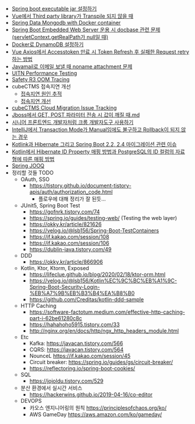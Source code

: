* <a href="https://github.com/dlxotn216/knowledge/blob/master/Spring%20Boot%20Executable%20jar%20%EC%84%A4%EC%A0%95%ED%95%98%EA%B8%B0.md">Spring boot executable jar 설정하기</a>
* <a href="https://github.com/dlxotn216/knowledge/blob/master/Vue%EC%97%90%EC%84%9C%20Third%20party%20library%EA%B0%80%20Transpile%20%EB%90%98%EC%A7%80%20%EC%95%8A%EC%9D%84%20%EB%95%8C.md">Vue에서 Third party library가 Transpile 되지 않을 때</a> 
* <a href="https://github.com/dlxotn216/knowledge/blob/master/Spring%20Data%20Mongodb%20with%20docker%20mongodb%20instance.md">Spring Data Mongodb with Docker container</a>
* <a 
href="https://github.com/dlxotn216/knowledge/blob/master/Spring%20Boot%20Embedded%20Web%20Servers%20and%20Docbase.pdf">
Spring Boot Embedded Web Server 운용 시 docbase 관련 문제 (servletContext.getRealPath가 null일 때)</a>
* <a href="https://github.com/dlxotn216/knowledge/blob/master/Docker%EB%A1%9C%20DynamoDB%20%EC%84%A4%EC%A0%95%ED%95%98%EA%B8%B0.md">Docker로 DynamoDB 설정하기</a>
* <a
href="https://github.com/dlxotn216/knowledge/blob/master/Vue%20Axios%EC%97%90%EC%84%9C%20Accesstoken%20%EB%A7%8C%EB%A3%8C%20%EC%8B%9C%20Token%20Refresh%20%ED%9B%84%20%EC%8B%A4%ED%8C%A8%ED%95%9C%20Request%20retry%20%ED%95%98%EB%8A%94%20%EB%B0%A9%EB%B2%95.md">Vue Axios에서 Accesstoken 만료 시 Token Refresh 후 실패한 Request retry 하는 방법</a>
* <a
href="https://github.com/dlxotn216/knowledge/blob/master/Javamail%EB%A1%9C%20%EC%9D%B4%EB%A9%94%EC%9D%BC%20%EB%B3%B4%EB%82%BC%20%EB%95%8C%20noname%20attachment%20%EB%AC%B8%EC%A0%9C.md">Javamail로 이메일 보낼 때 noname attachment 문제</a>
* <a
href="https://github.com/dlxotn216/knowledge/blob/master/UITN-Performance%2CLoadTesting-310320-1020-626.pdf">
UITN Performance Testing</a>
* <a
href="https://github.com/dlxotn216/knowledge/blob/master/SafetyR3OutofmemoryTracing-310320-1024-628.pdf">
Safety R3 OOM Tracing</a>
* cubeCTMS 접속지연 개선  
  * <a href="https://github.com/dlxotn216/knowledge/blob/master/cubeCTMS-HighLatency%20Tracing.pdf">접속지연 원인 추적</a>  
  * <a href="https://github.com/dlxotn216/knowledge/blob/master/cubeCTMS-HighLatency%20Resolving.pdf">접속지연 개선</a>  
* <a href="https://github.com/dlxotn216/knowledge/blob/master/cubeCTMS-CloudMigration%20Issue%20Tracking.pdf">cubeCTMS Cloud Migration Issue Tracking</a>
* <a href="https://github.com/dlxotn216/knowledge/blob/master/Jboss%EC%97%90%EC%84%9C%20GET%2C%20POST%20%ED%8C%8C%EB%9D%BC%EB%AF%B8%ED%84%B0%20%EC%A0%84%EC%86%A1%20%EC%8B%9C%20%EA%B0%92%EC%9D%B4%20%EA%B9%A8%EC%A7%88%20%EB%95%8C.md">Jboss에서 GET, POST 파라미터 전송 시 값이 깨질 때.md</a>
* <a href="https://junwoo45.github.io/2020-07-28-chrome_devtools/">시니어 프론트엔드 개발자처럼 크롬 개발자도구 사용하기</a>
* <a href="https://github.com/dlxotn216/knowledge/blob/master/IntelliJ%EC%97%90%EC%84%9C%20Transaction%20Mode%EA%B0%80%20Manual%EC%9E%84%EC%97%90%EB%8F%84%20%EB%B6%88%EA%B5%AC%ED%95%98%EA%B3%A0%20Rollback%EC%9D%B4%20%EB%90%98%EC%A7%80%20%EC%95%8A%EB%8A%94%20%EA%B2%BD%EC%9A%B0.md">IntelliJ에서 Transaction Mode가 Manual임에도 불구하고 Rollback이 되지 않는 경우</a>
* <a href="https://github.com/dlxotn216/kotlin-spring-junit5">Kotlink과 Hibernate 그리고 Spring Boot 2.2, 2.4 마이그레이션 관련 이슈</a>
* <a href="https://github.com/dlxotn216/knowledge/commit/34f9ab54cd67a38279b48fc8f11195491dde2674">Kotlin에서 Hibernate ID Property 매핑 방법과 PostgreSQL의 ID 컬럼의 자료형에 따른 매핑 방법 </a>
* <a href="https://github.com/dlxotn216/spring-boot-jooq">Spring JOOQ</a>
 * 정리할 것들 TODO  
   * OAuth, SSO
     * https://tistory.github.io/document-tistory-apis/auth/authorization_code.html
       * 플로우에 대해 정리가 잘 된듯...
   * JUnit5, Spring Boot Test
     * https://gofnrk.tistory.com/74
     * https://spring.io/guides/testing-web/ (Testing the web layer)
     * https://okky.kr/article/821626
     * https://velog.io/@lsb156/Spring-Boot-TestContainers
     * https://if.kakao.com/session/108
     * https://if.kakao.com/session/106
     * https://dublin-java.tistory.com/49
   * DDD
     * https://okky.kr/article/866906
   * Kotlin, Ktor, Ktorm, Exposed
     * https://lifeclue.github.io/blog/2020/02/18/ktor-orm.html
     * https://velog.io/@lsb156/Kotlin%EC%9C%BC%EB%A1%9C-Spring-Boot-Security-Login-%EB%A7%9B%EB%B3%B4%EA%B8%B0
     * https://github.com/Creditas/kotlin-ddd-sample
   * HTTP Caching
     * https://software-factotum.medium.com/effective-http-caching-part-i-62be61280c8c
     * https://hahahoho5915.tistory.com/33
     * http://nginx.org/en/docs/http/ngx_http_headers_module.html
   * Etc
     * Kafka: https://javacan.tistory.com/566
     * CQRS: https://javacan.tistory.com/564
     * NounceL https://if.kakao.com/session/45
     * Circuit breaker: https://spring.io/guides/gs/circuit-breaker/
     * https://reflectoring.io/spring-boot-cookies/
   * SQL
     * https://jojoldu.tistory.com/529
   * 분산 환경에서 실시간 서비스
     * https://hackerwins.github.io/2019-04-16/co-editor  
   * DEVOPS
     * 카오스 엔지니어링의 원칙 https://principlesofchaos.org/ko/
     * AWS GameDay https://aws.amazon.com/ko/gameday/

